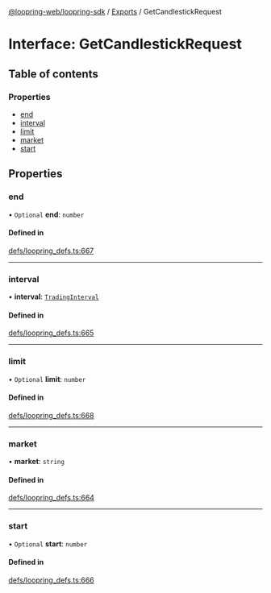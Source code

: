 [@loopring-web/loopring-sdk](../README.md) / [Exports](../modules.md) / GetCandlestickRequest

# Interface: GetCandlestickRequest

## Table of contents

### Properties

- [end](GetCandlestickRequest.md#end)
- [interval](GetCandlestickRequest.md#interval)
- [limit](GetCandlestickRequest.md#limit)
- [market](GetCandlestickRequest.md#market)
- [start](GetCandlestickRequest.md#start)

## Properties

### end

• `Optional` **end**: `number`

#### Defined in

[defs/loopring_defs.ts:667](https://github.com/Loopring/loopring_sdk/blob/532648f/src/defs/loopring_defs.ts#L667)

___

### interval

• **interval**: [`TradingInterval`](../enums/TradingInterval.md)

#### Defined in

[defs/loopring_defs.ts:665](https://github.com/Loopring/loopring_sdk/blob/532648f/src/defs/loopring_defs.ts#L665)

___

### limit

• `Optional` **limit**: `number`

#### Defined in

[defs/loopring_defs.ts:668](https://github.com/Loopring/loopring_sdk/blob/532648f/src/defs/loopring_defs.ts#L668)

___

### market

• **market**: `string`

#### Defined in

[defs/loopring_defs.ts:664](https://github.com/Loopring/loopring_sdk/blob/532648f/src/defs/loopring_defs.ts#L664)

___

### start

• `Optional` **start**: `number`

#### Defined in

[defs/loopring_defs.ts:666](https://github.com/Loopring/loopring_sdk/blob/532648f/src/defs/loopring_defs.ts#L666)
